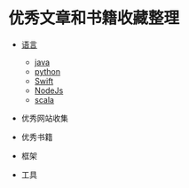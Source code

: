 优秀文章和书籍收藏整理
=======================
* [语言](#语言)
    * [java](#java)
    * [python](#python)
    * [Swift](#Swift)
    * [NodeJs](#NodeJs)
    * [scala](#scala)

* 优秀网站收集
    


* 优秀书籍



* 框架




* 工具